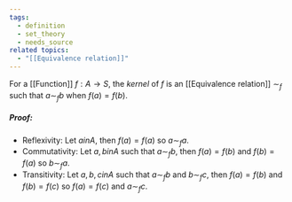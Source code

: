 ```yaml
---
tags:
  - definition
  - set_theory
  - needs_source
related topics:
  - "[[Equivalence relation]]"
---
```

For a [[Function]] $f:A\to S$, the _kernel_ of $f$ is an [[Equivalence relation]] $\sim_f$ such that $a \sim_f b$ when $f(a) = f(b)$.
##### Proof:
- Reflexivity:
	Let $a in A$, then $f(a)=f(a)$ so $a\sim_f a$.
- Commutativity:
	Let $a, b in A$ such that $a\sim_f b$, then $f(a)=f(b)$ and $f(b)=f(a)$ so $b\sim_f a$.
- Transitivity:
	Let $a,b,c in A$ such that $a\sim_f b$ and $b\sim_f c$, then $f(a)=f(b)$ and $f(b)=f(c)$ so $f(a)=f(c)$ and $a\sim_f c$.